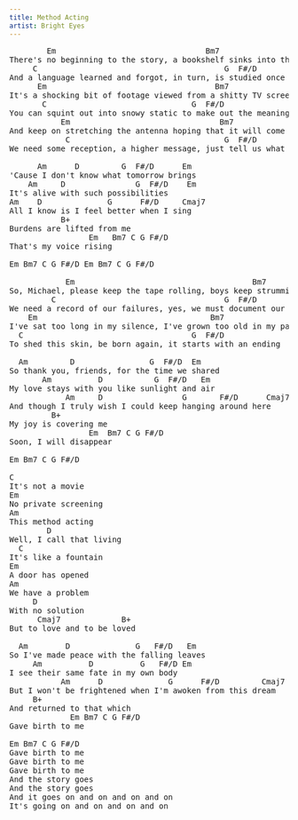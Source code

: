 ```yaml
---
title: Method Acting
artist: Bright Eyes
---
```

<pre>
        Em                                Bm7
There's no beginning to the story, a bookshelf sinks into the sand
     C                                        G  F#/D
And a language learned and forgot, in turn, is studied once again
      Em                                    Bm7
It's a shocking bit of footage viewed from a shitty TV screen
       C                               G  F#/D
You can squint out into snowy static to make out the meaning
           Em                                Bm7
And keep on stretching the antenna hoping that it will come clear
            C                                 G  F#/D
We need some reception, a higher message, just tell us what to fear

      Am      D         G  F#/D      Em
'Cause I don't know what tomorrow brings
    Am     D               G  F#/D    Em
It's alive with such possibilities
Am    D              G      F#/D     Cmaj7
All I know is I feel better when I sing
           B+
Burdens are lifted from me
                 Em   Bm7 C G F#/D
That's my voice rising

Em Bm7 C G F#/D Em Bm7 C G F#/D

            Em                                      Bm7
So, Michael, please keep the tape rolling, boys keep strumming those guitars
         C                                    G  F#/D
We need a record of our failures, yes, we must document our love
    Em                                     Bm7
I've sat too long in my silence, I've grown too old in my pain
  C                                    G  F#/D
To shed this skin, be born again, it starts with an ending

  Am         D                G  F#/D  Em
So thank you, friends, for the time we shared
       Am          D           G  F#/D   Em
My love stays with you like sunlight and air
            Am     D                 G       F#/D      Cmaj7
And though I truly wish I could keep hanging around here
         B+
My joy is covering me
                 Em  Bm7 C G F#/D
Soon, I will disappear

Em Bm7 C G F#/D

C
It's not a movie
Em
No private screening
Am
This method acting
        D
Well, I call that living
  C
It's like a fountain
Em
A door has opened
Am
We have a problem
     D
With no solution
      Cmaj7             B+
But to love and to be loved

  Am        D              G   F#/D   Em
So I've made peace with the falling leaves
     Am          D          G   F#/D Em
I see their same fate in my own body
           Am      D              G      F#/D         Cmaj7
But I won't be frightened when I'm awoken from this dream
     B+
And returned to that which
             Em Bm7 C G F#/D
Gave birth to me     

Em Bm7 C G F#/D
Gave birth to me
Gave birth to me
Gave birth to me
And the story goes
And the story goes
And it goes on and on and on and on
It's going on and on and on and on
</pre>
